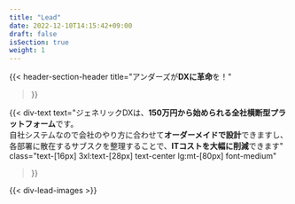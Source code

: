 ```yaml
---
title: "Lead"
date: 2022-12-10T14:15:42+09:00
draft: false
isSection: true
weight: 1
---
```


<section class="bg-white text-center py-10 md:pt-32 md:pb-10 px-2 3xl:pr-2">

<div class="w-full lg:w-[calc(100%_-_16rem)] 2xl:w-3/4 2xl:mx-auto">

{{< header-section-header 
    title="アンダーズが<strong class='text-[#1A81B6]'>DXに革命</strong>を！"
>}}

{{< div-text
    text="ジェネリックDXは、<strong class='font-bold text-[#1A81B6]'>150万円から始められる全社横断型プラットフォーム</strong>です。 <br>自社システムなので会社のやり方に合わせて<strong class='font-bold text-[#1A81B6]'>オーダーメイドで設計</strong>できますし、<br> 各部署に散在するサブスクを整理することで、<strong class='font-bold text-[#1A81B6]'>ITコストを大幅に削減</strong>できます"
    class="text-[16px] 3xl:text-[28px] text-center lg:mt-[80px] font-medium"
>}}

{{< div-lead-images >}}

</div>

</section>
